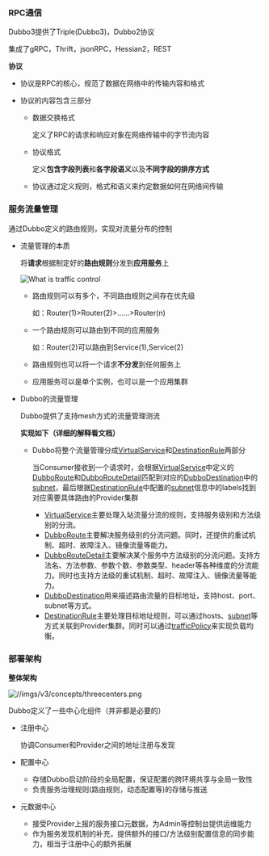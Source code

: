 ### RPC通信

Dubbo3提供了Triple(Dubbo3)，Dubbo2协议

集成了gRPC，Thrift，jsonRPC，Hessian2，REST



**协议**

* 协议是RPC的核心，规范了数据在网络中的传输内容和格式

* 协议的内容包含三部分

  * 数据交换格式

    定义了RPC的请求和响应对象在网络传输中的字节流内容

  * 协议格式

    定义**包含字段列表**和**各字段语义**以及**不同字段的排序方式**

  * 协议通过定义规则，格式和语义来约定数据如何在网络间传输



### 服务流量管理

通过Dubbo定义的路由规则，实现对流量分布的控制

* 流量管理的本质

  将**请求**根据制定好的**路由规则**分发到**应用服务**上

  ![What is traffic control](https://dubbo.apache.org/imgs/v3/concepts/what-is-traffic-control.png)

  * 路由规则可以有多个，不同路由规则之间存在优先级

    如：Router(1)>Router(2)>......>Router(n)

  * 一个路由规则可以路由到不同的应用服务

    如：Router(2)可以路由到Service(1),Service(2)

  * 路由规则也可以将一个请求**不分发**到任何服务上

  * 应用服务可以是单个实例，也可以是一个应用集群 

  

* Dubbo的流量管理

  Dubbo提供了支持mesh方式的流量管理测流

  **实现如下（详细的解释看文档）**

  * Dubbo将整个流量管理分成[VirtualService](https://dubbo.apache.org/zh/docs/references/routers/virtualservice/)和[DestinationRule](https://dubbo.apache.org/zh/docs/references/routers/destination-rule/)两部分

    当Consumer接收到一个请求时，会根据[VirtualService](https://dubbo.apache.org/zh/docs/references/routers/virtualservice/)中定义的[DubboRoute](https://dubbo.apache.org/zh/docs/references/routers/virtualservice/#dubboroute)和[DubboRouteDetail](https://dubbo.apache.org/zh/docs/references/routers/virtualservice/#dubboroutedetail)匹配到对应的[DubboDestination](https://dubbo.apache.org/zh/docs/references/routers/virtualservice/#dubbodestination)中的[subnet](https://dubbo.apache.org/zh/docs/references/routers/destination-rule/#subset)，最后根据[DestinationRule](https://dubbo.apache.org/zh/docs/references/routers/destination-rule/)中配置的[subnet](https://dubbo.apache.org/zh/docs/references/routers/destination-rule/#subset)信息中的labels找到对应需要具体路由的Provider集群

    * [VirtualService](https://dubbo.apache.org/zh/docs/references/routers/virtualservice/)主要处理入站流量分流的规则，支持服务级别和方法级别的分流。
    * [DubboRoute](https://dubbo.apache.org/zh/docs/references/routers/virtualservice/#dubboroute)主要解决服务级别的分流问题。同时，还提供的重试机制、超时、故障注入、镜像流量等能力。
    * [DubboRouteDetail](https://dubbo.apache.org/zh/docs/references/routers/virtualservice/#dubboroutedetail)主要解决某个服务中方法级别的分流问题。支持方法名、方法参数、参数个数、参数类型、header等各种维度的分流能力。同时也支持方法级的重试机制、超时、故障注入、镜像流量等能力。
    * [DubboDestination](https://dubbo.apache.org/zh/docs/references/routers/virtualservice/#dubbodestination)用来描述路由流量的目标地址，支持host、port、subnet等方式。
    * [DestinationRule](https://dubbo.apache.org/zh/docs/references/routers/destination-rule/)主要处理目标地址规则，可以通过hosts、[subnet](https://dubbo.apache.org/zh/docs/references/routers/destination-rule/#subset)等方式关联到Provider集群。同时可以通过[trafficPolicy](https://dubbo.apache.org/zh/docs/references/routers/destination-rule/#trafficpolicy)来实现负载均衡。



### 部署架构

**整体架构**

![//imgs/v3/concepts/threecenters.png](https://dubbo.apache.org/imgs/v3/concepts/threecenters.png)

Dubbo定义了一些中心化组件（并非都是必要的）

* 注册中心

  协调Consumer和Provider之间的地址注册与发现

* 配置中心

  * 存储Dubbo启动阶段的全局配置，保证配置的跨环境共享与全局一致性
  * 负责服务治理规则(路由规则，动态配置等)的存储与推送

* 元数据中心

  * 接受Provider上报的服务接口元数据，为Admin等控制台提供运维能力
  * 作为服务发现机制的补充，提供额外的接口/方法级别配置信息的同步能力，相当于注册中心的额外拓展